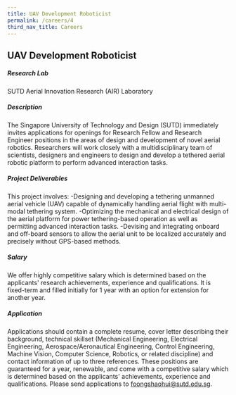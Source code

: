 ```yaml
---
title: UAV Development Roboticist
permalink: /careers/4
third_nav_title: Careers
---
```

## UAV Development Roboticist
##### Research Lab
SUTD Aerial Innovation Research (AIR) Laboratory
  
##### Description  
The Singapore University of Technology and Design (SUTD) immediately invites applications for openings for Research Fellow and Research Engineer positions in the areas of design and development of novel aerial robotics. Researchers will work closely with a multidisciplinary team of scientists, designers and engineers to design and develop a tethered aerial robotic platform to perform advanced interaction tasks. 
  
##### Project Deliverables
This project involves:
-Designing and developing a tethering unmanned aerial vehicle (UAV) capable of dynamically handling aerial flight with multi-modal tethering system.
-Optimizing the mechanical and electrical design of the aerial platform for power tethering-based operation as well as permitting advanced interaction tasks.
-Devising and integrating onboard and off-board sensors to allow the aerial unit to be localized accurately and precisely without GPS-based methods.
   
##### Salary
We offer highly competitive salary which is determined based on the applicants' research achievements, experience and qualifications. It is fixed-term and filled initially for 1 year with an option for extension for another year. 
  
##### Application  
Applications should contain a complete resume, cover letter describing their background, technical skillset (Mechanical Engineering, Electrical Engineering, Aerospace/Aeronautical Engineering, Control Engineering, Machine Vision, Computer Science, Robotics, or related discipline) and contact information of up to three references. These positions are guaranteed for a year, renewable, and come with a competitive salary which is determined based on the applicants' achievements, experience and qualifications. Please send applications to [foongshaohui@sutd.edu.sg](foongshaohui@sutd.edu.sg).